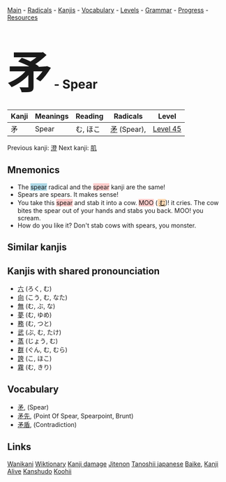 <style> bigfont {font-size: 100px}</style>
[Main](../README.md) -
[Radicals](../radicals.md) -
[Kanjis](../kanjis.md) -
[Vocabulary](../vocabulary.md) -
[Levels](../levels.md) -
[Grammar](../grammar.md) - 
[Progress](../progress.md) -
[Resources](../resources.md)
# <bigfont> 矛</bigfont> - Spear 

| Kanji | Meanings | Reading | Radicals | Level |
| --- | --- | --- | --- | --- |
| 矛 | Spear | む, ほこ | [矛](../radicals/矛.md) (Spear),  | [Level 45](../levels/wk_level45.md) |

Previous kanji: [澄](澄.md) Next kanji: [肌](肌.md) 

## Mnemonics
 * The <span style="background-color:#ADD8E6"> spear</span> radical and the <span style="background-color:#ffcccb"> spear</span> kanji are the same!
* Spears are spears. It makes sense!
* You take this <span style="background-color:#ffcccb"> spear</span> and stab it into a cow. <span style="background-color:#ffcccb"> MOO</span> (<span style="background-color:#fed8b1"> [む](https://jisho.org/search/む)</span>)! it cries. The cow bites the spear out of your hands and stabs you back. MOO! you scream.
* How do you like it? Don't stab cows with spears, you monster.


## Similar kanjis
 


## Kanjis with shared pronounciation
 * [六](六.md) (ろく, む)
* [向](向.md) (こう, む, なた)
* [無](無.md) (む, ぶ, な)
* [夢](夢.md) (む, ゆめ)
* [務](務.md) (む, つと)
* [武](武.md) (ぶ, む, たけ)
* [蒸](蒸.md) (じょう, む)
* [群](群.md) (ぐん, む, むら)
* [誇](誇.md) (こ, ほこ)
* [霧](霧.md) (む, きり)



## Vocabulary
 * [矛](../vocabulary/矛.md), (Spear)
* [矛先](../vocabulary/矛.md), (Point Of Spear, Spearpoint, Brunt)
* [矛盾](../vocabulary/矛.md), (Contradiction)




## Links 


[Wanikani](https://www.wanikani.com/kanji/矛)
[Wiktionary](https://en.wiktionary.org/wiki/矛)
[Kanji damage](http://www.kanjidamage.com/kanji/search?utf8=✓&q=矛)
[Jitenon](https://jitenon.com/kanji/矛)
[Tanoshii japanese](https://www.tanoshiijapanese.com/dictionary/kanji.cfm?k=矛)
[Baike](https://baike.baidu.com/item/矛),
[Kanji Alive](https://app.kanjialive.com/矛)
[Kanshudo](https://www.kanshudo.com/searchmn?q=矛)
[Koohii](https://kanji.koohii.com/study/kanji/矛)
